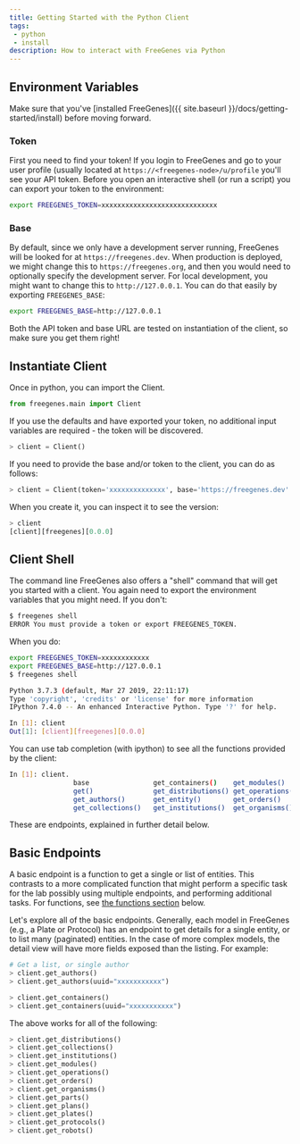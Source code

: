 ```yaml
---
title: Getting Started with the Python Client
tags: 
 - python
 - install
description: How to interact with FreeGenes via Python
---
```


## Environment Variables

Make sure that you've [installed FreeGenes]({{ site.baseurl }}/docs/getting-started/install)
before moving forward.

### Token

First you need to find your token! If you login to FreeGenes and go to your user
profile (usually located at `https://<freegenes-node>/u/profile` you'll see your
API token. Before you open an interactive shell (or run a script) you can export your
token to the environment:

```bash
export FREEGENES_TOKEN=xxxxxxxxxxxxxxxxxxxxxxxxxxxxx
```

### Base

By default, since we only have a development server running, FreeGenes will be 
looked for at `https://freegenes.dev`. When production is deployed, we might change this
to `https://freegenes.org`, and then you would need to optionally specify the development
server. For local development, you might want to change this to `http://127.0.0.1`. 
You can do that easily by exporting `FREEGENES_BASE`:

```bash
export FREEGENES_BASE=http://127.0.0.1
```

Both the API token and base URL are tested on instantiation of the client, so
make sure you get them right!

## Instantiate Client

Once in python, you can import the Client.


```python
from freegenes.main import Client
```

If you use the defaults and have
exported your token, no additional input variables are required - the token
will be discovered.


```python
> client = Client()
```

If you need to provide the base and/or token to the client, you can do as follows:

```python
> client = Client(token='xxxxxxxxxxxxxx', base='https://freegenes.dev'
```

When you create it, you can inspect it to see the version:

```python
> client                                                                  
[client][freegenes][0.0.0]
```

## Client Shell

The command line FreeGenes also offers a "shell" command that will get you
started with a client. You again need to export the environment variables
that you might need. If you don't:

```bash
$ freegenes shell
ERROR You must provide a token or export FREEGENES_TOKEN.
```

When you do:

```bash
export FREEGENES_TOKEN=xxxxxxxxxxxx
export FREEGENES_BASE=http://127.0.0.1
$ freegenes shell

Python 3.7.3 (default, Mar 27 2019, 22:11:17) 
Type 'copyright', 'credits' or 'license' for more information
IPython 7.4.0 -- An enhanced Interactive Python. Type '?' for help.

In [1]: client                                                                                                                            
Out[1]: [client][freegenes][0.0.0]
```

You can use tab completion (with ipython) to see all the functions provided by 
the client:

```bash
In [1]: client. 
                base                get_containers()    get_modules()       get_parts()         get_protocols()    
                get()               get_distributions() get_operations()    get_plans()         get_robots()       
                get_authors()       get_entity()        get_orders()        get_plates()        headers            
                get_collections()   get_institutions()  get_organisms()     get_platesets()     token        
```

These are endpoints, explained in further detail below.

## Basic Endpoints

A basic endpoint is a function to get a single
or list of entities. This contrasts to a more complicated function that might perform
a specific task for the lab possibly using multiple endpoints, and performing additional tasks.
For functions, see [the functions section](#functions) below.

Let's explore all of the basic endpoints.  Generally, each model in FreeGenes (e.g., a Plate or Protocol) 
has an endpoint to get details for a single entity, or to list
many (paginated) entities. In the case of more complex models, the detail view
will have more fields exposed than the listing. For example:

```python
# Get a list, or single author
> client.get_authors()
> client.get_authors(uuid="xxxxxxxxxxx")

> client.get_containers()
> client.get_containers(uuid="xxxxxxxxxxx")
```

The above works for all of the following:

```python
> client.get_distributions()
> client.get_collections()
> client.get_institutions()
> client.get_modules()
> client.get_operations()
> client.get_orders()
> client.get_organisms()
> client.get_parts()
> client.get_plans()
> client.get_plates()
> client.get_protocols()
> client.get_robots()
```
